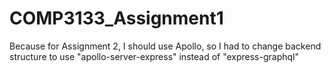 # COMP3133_Assignment1

Because for Assignment 2, I should use Apollo, so I had to change backend structure to use "apollo-server-express" instead of "express-graphql"
